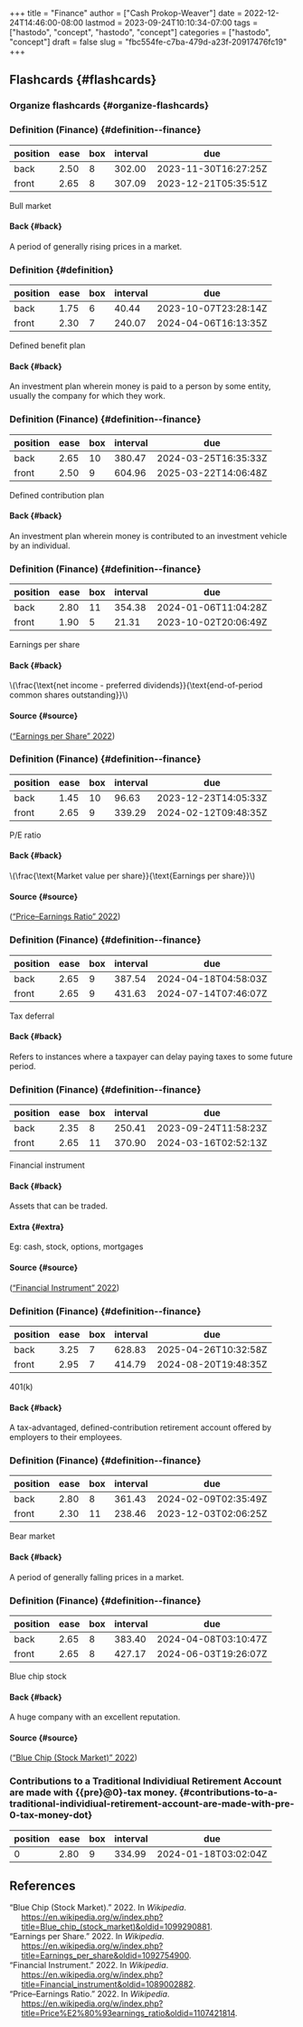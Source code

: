 +++
title = "Finance"
author = ["Cash Prokop-Weaver"]
date = 2022-12-24T14:46:00-08:00
lastmod = 2023-09-24T10:10:34-07:00
tags = ["hastodo", "concept", "hastodo", "concept"]
categories = ["hastodo", "concept"]
draft = false
slug = "fbc554fe-c7ba-479d-a23f-20917476fc19"
+++

## Flashcards {#flashcards}


### Organize flashcards {#organize-flashcards}


### Definition (Finance) {#definition--finance}

| position | ease | box | interval | due                  |
|----------|------|-----|----------|----------------------|
| back     | 2.50 | 8   | 302.00   | 2023-11-30T16:27:25Z |
| front    | 2.65 | 8   | 307.09   | 2023-12-21T05:35:51Z |

Bull market


#### Back {#back}

A period of generally rising prices in a market.


### Definition {#definition}

| position | ease | box | interval | due                  |
|----------|------|-----|----------|----------------------|
| back     | 1.75 | 6   | 40.44    | 2023-10-07T23:28:14Z |
| front    | 2.30 | 7   | 240.07   | 2024-04-06T16:13:35Z |

Defined benefit plan


#### Back {#back}

An investment plan wherein money is paid to a person by some entity, usually the company for which they work.


### Definition (Finance) {#definition--finance}

| position | ease | box | interval | due                  |
|----------|------|-----|----------|----------------------|
| back     | 2.65 | 10  | 380.47   | 2024-03-25T16:35:33Z |
| front    | 2.50 | 9   | 604.96   | 2025-03-22T14:06:48Z |

Defined contribution plan


#### Back {#back}

An investment plan wherein money is contributed to an investment vehicle by an individual.


### Definition (Finance) {#definition--finance}

| position | ease | box | interval | due                  |
|----------|------|-----|----------|----------------------|
| back     | 2.80 | 11  | 354.38   | 2024-01-06T11:04:28Z |
| front    | 1.90 | 5   | 21.31    | 2023-10-02T20:06:49Z |

Earnings per share


#### Back {#back}

\\(\frac{\text{net income - preferred dividends}}{\text{end-of-period common shares outstanding}}\\)


#### Source {#source}

(<a href="#citeproc_bib_item_2">“Earnings per Share” 2022</a>)


### Definition (Finance) {#definition--finance}

| position | ease | box | interval | due                  |
|----------|------|-----|----------|----------------------|
| back     | 1.45 | 10  | 96.63    | 2023-12-23T14:05:33Z |
| front    | 2.65 | 9   | 339.29   | 2024-02-12T09:48:35Z |

P/E ratio


#### Back {#back}

\\(\frac{\text{Market value per share}}{\text{Earnings per share}}\\)


#### Source {#source}

(<a href="#citeproc_bib_item_4">“Price–Earnings Ratio” 2022</a>)


### Definition (Finance) {#definition--finance}

| position | ease | box | interval | due                  |
|----------|------|-----|----------|----------------------|
| back     | 2.65 | 9   | 387.54   | 2024-04-18T04:58:03Z |
| front    | 2.65 | 9   | 431.63   | 2024-07-14T07:46:07Z |

Tax deferral


#### Back {#back}

Refers to instances where a taxpayer can delay paying taxes to some future period.


### Definition (Finance) {#definition--finance}

| position | ease | box | interval | due                  |
|----------|------|-----|----------|----------------------|
| back     | 2.35 | 8   | 250.41   | 2023-09-24T11:58:23Z |
| front    | 2.65 | 11  | 370.90   | 2024-03-16T02:52:13Z |

Financial instrument


#### Back {#back}

Assets that can be traded.


#### Extra {#extra}

Eg: cash, stock, options, mortgages


#### Source {#source}

(<a href="#citeproc_bib_item_3">“Financial Instrument” 2022</a>)


### Definition (Finance) {#definition--finance}

| position | ease | box | interval | due                  |
|----------|------|-----|----------|----------------------|
| back     | 3.25 | 7   | 628.83   | 2025-04-26T10:32:58Z |
| front    | 2.95 | 7   | 414.79   | 2024-08-20T19:48:35Z |

401(k)


#### Back {#back}

A tax-advantaged, defined-contribution retirement account offered by employers to their employees.


### Definition (Finance) {#definition--finance}

| position | ease | box | interval | due                  |
|----------|------|-----|----------|----------------------|
| back     | 2.80 | 8   | 361.43   | 2024-02-09T02:35:49Z |
| front    | 2.30 | 11  | 238.46   | 2023-12-03T02:06:25Z |

Bear market


#### Back {#back}

A period of generally falling prices in a market.


### Definition (Finance) {#definition--finance}

| position | ease | box | interval | due                  |
|----------|------|-----|----------|----------------------|
| back     | 2.65 | 8   | 383.40   | 2024-04-08T03:10:47Z |
| front    | 2.65 | 8   | 427.17   | 2024-06-03T19:26:07Z |

Blue chip stock


#### Back {#back}

A huge company with an excellent reputation.


#### Source {#source}

(<a href="#citeproc_bib_item_1">“Blue Chip (Stock Market)” 2022</a>)


### Contributions to a Traditional Individiual Retirement Account are made with {{pre}@0}-tax money. {#contributions-to-a-traditional-individiual-retirement-account-are-made-with-pre-0-tax-money-dot}

| position | ease | box | interval | due                  |
|----------|------|-----|----------|----------------------|
| 0        | 2.80 | 9   | 334.99   | 2024-01-18T03:02:04Z |

## References

<style>.csl-entry{text-indent: -1.5em; margin-left: 1.5em;}</style><div class="csl-bib-body">
  <div class="csl-entry"><a id="citeproc_bib_item_1"></a>“Blue Chip (Stock Market).” 2022. In <i>Wikipedia</i>. <a href="https://en.wikipedia.org/w/index.php?title=Blue_chip_(stock_market)&oldid=1099290881">https://en.wikipedia.org/w/index.php?title=Blue_chip_(stock_market)&#38;oldid=1099290881</a>.</div>
  <div class="csl-entry"><a id="citeproc_bib_item_2"></a>“Earnings per Share.” 2022. In <i>Wikipedia</i>. <a href="https://en.wikipedia.org/w/index.php?title=Earnings_per_share&oldid=1092754900">https://en.wikipedia.org/w/index.php?title=Earnings_per_share&#38;oldid=1092754900</a>.</div>
  <div class="csl-entry"><a id="citeproc_bib_item_3"></a>“Financial Instrument.” 2022. In <i>Wikipedia</i>. <a href="https://en.wikipedia.org/w/index.php?title=Financial_instrument&oldid=1089002882">https://en.wikipedia.org/w/index.php?title=Financial_instrument&#38;oldid=1089002882</a>.</div>
  <div class="csl-entry"><a id="citeproc_bib_item_4"></a>“Price–Earnings Ratio.” 2022. In <i>Wikipedia</i>. <a href="https://en.wikipedia.org/w/index.php?title=Price%E2%80%93earnings_ratio&oldid=1107421814">https://en.wikipedia.org/w/index.php?title=Price%E2%80%93earnings_ratio&#38;oldid=1107421814</a>.</div>
</div>
